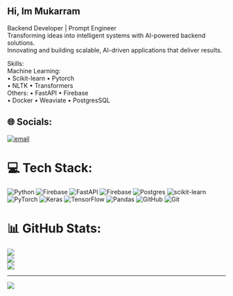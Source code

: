 ##  Hi, Im Mukarram
Backend Developer | Prompt Engineer<br/>
Transforming ideas into intelligent systems with AI-powered backend solutions.<br/>
Innovating and building scalable, AI-driven applications that deliver results.<br/>

Skills:                             
Machine Learning:       
• Scikit-learn            • Pytorch                
• NLTK                    • Transformers           
 Others: 
• FastAPI                 • Firebase            
• Docker                  • Weaviate
• PostgresSQL 

## 🌐 Socials:
 [![email](https://img.shields.io/badge/Email-D14836?logo=gmail&logoColor=white)](mailto:Mukarram@deepailogics.com) 

# 💻 Tech Stack:
![Python](https://img.shields.io/badge/python-3670A0?style=for-the-badge&logo=python&logoColor=ffdd54) ![Firebase](https://img.shields.io/badge/firebase-%23039BE5.svg?style=for-the-badge&logo=firebase) ![FastAPI](https://img.shields.io/badge/FastAPI-005571?style=for-the-badge&logo=fastapi) ![Firebase](https://img.shields.io/badge/firebase-a08021?style=for-the-badge&logo=firebase&logoColor=ffcd34) ![Postgres](https://img.shields.io/badge/postgres-%23316192.svg?style=for-the-badge&logo=postgresql&logoColor=white) ![scikit-learn](https://img.shields.io/badge/scikit--learn-%23F7931E.svg?style=for-the-badge&logo=scikit-learn&logoColor=white) ![PyTorch](https://img.shields.io/badge/PyTorch-%23EE4C2C.svg?style=for-the-badge&logo=PyTorch&logoColor=white) ![Keras](https://img.shields.io/badge/Keras-%23D00000.svg?style=for-the-badge&logo=Keras&logoColor=white) ![TensorFlow](https://img.shields.io/badge/TensorFlow-%23FF6F00.svg?style=for-the-badge&logo=TensorFlow&logoColor=white) ![Pandas](https://img.shields.io/badge/pandas-%23150458.svg?style=for-the-badge&logo=pandas&logoColor=white) ![GitHub](https://img.shields.io/badge/github-%23121011.svg?style=for-the-badge&logo=github&logoColor=white) ![Git](https://img.shields.io/badge/git-%23F05033.svg?style=for-the-badge&logo=git&logoColor=white)
# 📊 GitHub Stats:
![](https://github-readme-stats.vercel.app/api?username=mukarram-deepailogics&theme=dark&hide_border=false&include_all_commits=false&count_private=false)<br/>
![](https://nirzak-streak-stats.vercel.app/?user=mukarram-deepailogics&theme=dark&hide_border=false)<br/>
![](https://github-readme-stats.vercel.app/api/top-langs/?username=mukarram-deepailogics&theme=dark&hide_border=false&include_all_commits=false&count_private=false&layout=compact)

---
[![](https://visitcount.itsvg.in/api?id=mukarram-deepailogics&icon=6&color=1)](https://visitcount.itsvg.in)

<!-- Proudly created with GPRM ( https://gprm.itsvg.in ) -->
